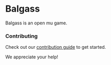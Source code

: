 # Balgass

Balgass is an open mu game.

### Contributing

Check out our [contribution guide](https://github.com/xujintao/balgass/blob/master/docs/contributing.md) to get started.

We appreciate your help!
